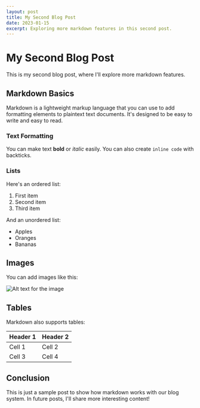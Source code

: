 ```yaml
---
layout: post
title: My Second Blog Post
date: 2023-01-15
excerpt: Exploring more markdown features in this second post.
---
```


# My Second Blog Post

This is my second blog post, where I'll explore more markdown features.

## Markdown Basics

Markdown is a lightweight markup language that you can use to add formatting elements to plaintext text documents. It's designed to be easy to write and easy to read.

### Text Formatting

You can make text **bold** or *italic* easily. You can also create `inline code` with backticks.

### Lists

Here's an ordered list:

1. First item
2. Second item
3. Third item

And an unordered list:

* Apples
* Oranges
* Bananas

## Images

You can add images like this:

![Alt text for the image](https://i.imgur.com/t4dhYIO.jpeg)

## Tables

Markdown also supports tables:

| Header 1 | Header 2 |
|----------|----------|
| Cell 1   | Cell 2   |
| Cell 3   | Cell 4   |

## Conclusion

This is just a sample post to show how markdown works with our blog system. In future posts, I'll share more interesting content! 